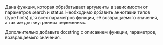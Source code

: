Дана функция, которая обрабатывает аргументы в зависимости от параметров search и status. Необходимо добавить аннотации типов (type hints) для всех параметров функции, её возвращаемого значения, а так же для внутренних переменных.

Дополнительно добавьте docstring с описанием функции, параметров, возвращаемого значения.
